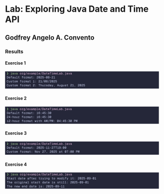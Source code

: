 # Lab: Exploring Java Date and Time API

## Godfrey Angelo A. Convento

### Results

#### Exercise 1

![alt text](image.png)

#### Exercise 2

![alt text](image-1.png)

#### Exercise 3

![alt text](image-2.png)

#### Exercise 4

![alt text](image-3.png)
